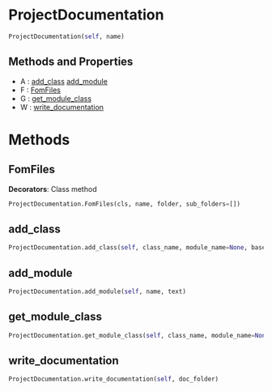 # ProjectDocumentation



``` python
ProjectDocumentation(self, name)
```



## Methods and Properties
- A : [add_class](#add_class) [add_module](#add_module) 
- F : [FomFiles](#fomfiles) 
- G : [get_module_class](#get_module_class) 
- W : [write_documentation](#write_documentation) 

# Methods

## FomFiles

**Decorators**: Class method

``` python
ProjectDocumentation.FomFiles(cls, name, folder, sub_folders=[])
```




## add_class

``` python
ProjectDocumentation.add_class(self, class_name, module_name=None, bases=[], capture=[])
```




## add_module

``` python
ProjectDocumentation.add_module(self, name, text)
```




## get_module_class

``` python
ProjectDocumentation.get_module_class(self, class_name, module_name=None, halt=True)
```




## write_documentation

``` python
ProjectDocumentation.write_documentation(self, doc_folder)
```





